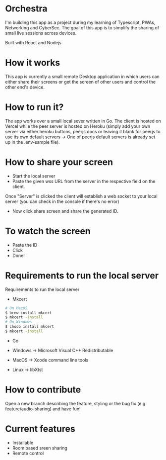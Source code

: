 # Orchestra

I'm building this app as a project during my learning of Typescript, PWAs, Networking and CyberSec.
The goal of this app is to simplify the sharing of small live sessions across devices.

Built with React and Nodejs

# How it works

This app is currently a small remote Desktop application in which users can either share their screens or get the screen of other users and control the other end's device.

# How to run it?

The app works over a small local sever written in Go.
The client is hosted on Vercel while the peer server is hosted on Heroku (simply add your own server via either heroku buttons, peerjs docs or leaving it blank for peerjs to use its own default servers -> One of peerjs default servers is already set up in the .env-sample file).

<h1>How to share your screen</h1>

- Start the local server
- Paste the given wss URL from the server in the respective field on the client.

Once "Server" is clicked the client will establish a web socket to your local server
(you can check in the console if there's no error)

- Now click share screen and share the generated ID.

<h1>To watch the screen</h1>

- Paste the ID
- Click
- Done!

# Requirements to run the local server

Requirements to run the local server

- Mkcert
```bash
# On MacOS
$ brew install mkcert
$ mkcert -install
# On Windows
$ choco install mkcert
$ mkcert -install
```
- Go

- Windows -> Microsoft Visual C++ Redistributable
- MacOS -> Xcode command line tools
- Linux -> libXtst

# How to contribute

Open a new branch describing the feature, styling or the bug fix (e.g. feature/audio-sharing) and have fun!

# Current features

- Installable
- Room based sreen sharing
- Remote control
